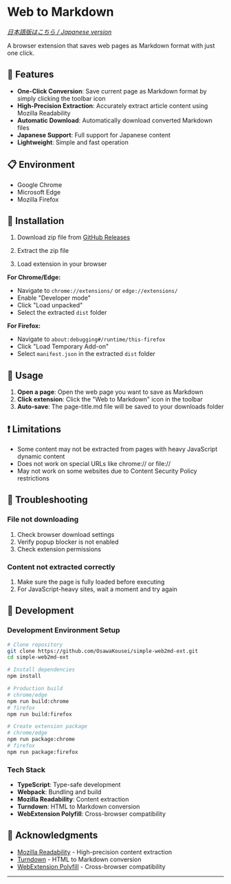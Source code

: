 # Web to Markdown

_[日本語版はこちら / Japanese version](README.md)_

A browser extension that saves web pages as Markdown format with just one click.

## 🌟 Features

- **One-Click Conversion**: Save current page as Markdown format by simply clicking the toolbar icon
- **High-Precision Extraction**: Accurately extract article content using Mozilla Readability
- **Automatic Download**: Automatically download converted Markdown files
- **Japanese Support**: Full support for Japanese content
- **Lightweight**: Simple and fast operation

## 📋 Environment

- Google Chrome
- Microsoft Edge
- Mozilla Firefox

## 🚀 Installation

1. Download zip file from [GitHub Releases](https://github.com/OsawaKousei/simple-web2md-ext/releases/tag/v1.0)

2. Extract the zip file

3. Load extension in your browser

**For Chrome/Edge:**

- Navigate to `chrome://extensions/` or `edge://extensions/`
- Enable "Developer mode"
- Click "Load unpacked"
- Select the extracted `dist` folder

**For Firefox:**

- Navigate to `about:debugging#/runtime/this-firefox`
- Click "Load Temporary Add-on"
- Select `manifest.json` in the extracted `dist` folder

## 📖 Usage

1. **Open a page**: Open the web page you want to save as Markdown
2. **Click extension**: Click the "Web to Markdown" icon in the toolbar
3. **Auto-save**: The page-title.md file will be saved to your downloads folder

## ❗ Limitations

- Some content may not be extracted from pages with heavy JavaScript dynamic content
- Does not work on special URLs like chrome:// or file://
- May not work on some websites due to Content Security Policy restrictions

## 🐛 Troubleshooting

### File not downloading

1. Check browser download settings
2. Verify popup blocker is not enabled
3. Check extension permissions

### Content not extracted correctly

1. Make sure the page is fully loaded before executing
2. For JavaScript-heavy sites, wait a moment and try again

## 📝 Development

### Development Environment Setup

```bash
# Clone repository
git clone https://github.com/OsawaKousei/simple-web2md-ext.git
cd simple-web2md-ext

# Install dependencies
npm install

# Production build
# chrome/edge
npm run build:chrome
# firefox
npm run build:firefox

# Create extension package
# chrome/edge
npm run package:chrome
# firefox
npm run package:firefox
```

### Tech Stack

- **TypeScript**: Type-safe development
- **Webpack**: Bundling and build
- **Mozilla Readability**: Content extraction
- **Turndown**: HTML to Markdown conversion
- **WebExtension Polyfill**: Cross-browser compatibility

## 🙏 Acknowledgments

- [Mozilla Readability](https://github.com/mozilla/readability) - High-precision content extraction
- [Turndown](https://github.com/domchristie/turndown) - HTML to Markdown conversion
- [WebExtension Polyfill](https://github.com/mozilla/webextension-polyfill) - Cross-browser compatibility

---
